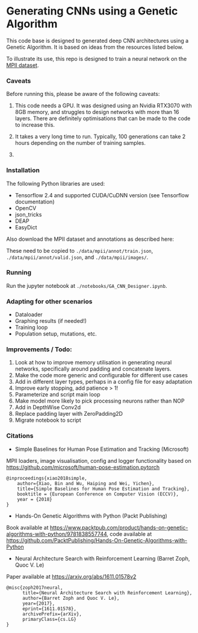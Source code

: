 # Generating CNNs using a Genetic Algorithm

This code base is designed to generated deep CNN architectures using a Genetic Algorithm. It is based on ideas from the 
resources listed below.

To illustrate its use, this repo is designed to train a neural network on the [MPII dataset](http://human-pose.mpi-inf.mpg.de/).

### Caveats

Before running this, please be aware of the following caveats:

1. This code needs a GPU. It was designed using an Nvidia RTX3070 with 8GB memory, and struggles to design networks with 
   more than 16 layers. There are definitely optimisations that can be made to the code to increase this.
   
1. It takes a very long time to run. Typically, 100 generations can take 2 hours depending on the number of training 
   samples.

1. 



### Installation

The following Python libraries are used:

* Tensorflow 2.4 and supported CUDA/CuDNN version (see Tensorflow documentation)
* OpenCV
* json_tricks
* DEAP
* EasyDict

Also download the MPII dataset and annotations as described here:

These need to be copied to `./data/mpii/annot/train.json`, `./data/mpii/annot/valid.json`, and `./data/mpii/images/`.

### Running

Run the jupyter notebook at `./notebooks/GA_CNN_Designer.ipynb`.

### Adapting for other scenarios

* Dataloader
* Graphing results (if needed!)
* Training loop
* Population setup, mutations, etc. 


### Improvements / Todo:

1. Look at how to improve memory utilisation in generating neural networks, specifically around padding and 
   concatenate layers.
1. Make the code more generic and configurable for different use cases
1. Add in different layer types, perhaps in a config file for easy adaptation
1. Improve early stopping, add patience > 1!
1. Parameterize and script main loop
1. Make model more likely to pick processing neurons rather than NOP
1. Add in DepthWise Conv2d
1. Replace padding layer with ZeroPadding2D  
1. Migrate notebook to script

### Citations

* Simple Baselines for Human Pose Estimation and Tracking (Microsoft)

MPII loaders, image visualisation, config and logger functionality based on https://github.com/microsoft/human-pose-estimation.pytorch

```
@inproceedings{xiao2018simple,
    author={Xiao, Bin and Wu, Haiping and Wei, Yichen},
    title={Simple Baselines for Human Pose Estimation and Tracking},
    booktitle = {European Conference on Computer Vision (ECCV)},
    year = {2018}
}
```

* Hands-On Genetic Algorithms with Python (Packt Publishing)

Book available at https://www.packtpub.com/product/hands-on-genetic-algorithms-with-python/9781838557744, code available
at https://github.com/PacktPublishing/Hands-On-Genetic-Algorithms-with-Python

* Neural Architecture Search with Reinforcement Learning (Barret Zoph, Quoc V. Le)

Paper available at https://arxiv.org/abs/1611.01578v2

```
@misc{zoph2017neural,
      title={Neural Architecture Search with Reinforcement Learning}, 
      author={Barret Zoph and Quoc V. Le},
      year={2017},
      eprint={1611.01578},
      archivePrefix={arXiv},
      primaryClass={cs.LG}
}
```